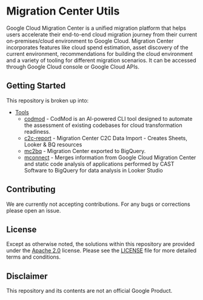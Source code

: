 # Migration Center Utils

Google Cloud Migration Center is a unified migration platform that helps users accelerate their end-to-end cloud migration journey from their current on-premises/cloud environment to Google Cloud. Migration Center incorporates features like cloud spend estimation, asset discovery of the current environment, recommendations for building the cloud environment and a variety of tooling for different migration scenarios. It can be accessed through Google Cloud console or Google Cloud APIs.

## Getting Started

This repository is broken up into:

* [Tools](/tools)
  * [codmod](/tools/codmod) - CodMod is an AI-powered CLI tool designed to automate the assessment of existing codebases for cloud transformation readiness.
  * [c2c-report](/tools/c2c-report) - Migration Center C2C Data Import - Creates Sheets, Looker & BQ resources
  * [mc2bq](/tools/mc2bq) - Migration Center exported to BigQuery.
  * [mconnect](/tools/mconnect) - Merges information from Google Cloud Migration Center and static code analysis of applications performed by CAST Software to BigQuery for data analysis in Looker Studio

## Contributing

We are currently not accepting contributions. For any bugs or corrections please open an issue.

## License

Except as otherwise noted, the solutions within this repository are provided under the
[Apache 2.0](https://www.apache.org/licenses/LICENSE-2.0) license. Please see
the [LICENSE](/LICENSE) file for more detailed terms and conditions.

## Disclaimer

This repository and its contents are not an official Google Product.
